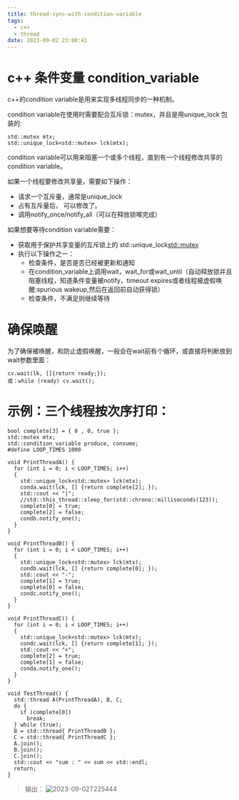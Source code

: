 ```yaml
---
title: thread-sync-with-condition-variable
tags:
  - c++
  - thread
date: 2023-09-02 23:00:41
---
```



# c++ 条件变量 condition_variable
c++的condition variable是用来实现多线程同步的一种机制。

condition variable在使用时需要配合互斥锁：mutex，并且是用unique_lock 包装的:

```
std::mutex mtx;
std::unique_lock<std::mutex> lck(mtx);
```

condition variable可以用来阻塞一个或多个线程，直到有一个线程修改共享的condition variable。

如果一个线程要修改共享量，需要如下操作：
- 请求一个互斥量，通常是unique_lock  
- 占有互斥量后， 可以修改了。  
- 调用notify_once/notify_all（可以在释放锁喉完成）

如果想要等待condition variable需要：
- 获取用于保护共享变量的互斥锁上的 std::unique_lock<std::mutex>  
- 执行以下操作之一：
  - 检查条件，是否是否已经被更新和通知   
  - 在condition_variable上调用wait，wait_for或wait_until（自动释放锁并且阻塞线程，知道条件变量被notify，timeout expires或者线程被虚假唤醒:spurious wakeup,然后在返回前自动获得锁） 
  - 检查条件，不满足则继续等待

# 确保唤醒
为了确保被唤醒，和防止虚假唤醒，一般会在wait前有个循环，或直接将判断放到wait参数里面：
```
cv.wait(lk, []{return ready;});
或：while (ready) cv.wait();
```

# 示例：三个线程按次序打印：
```
bool complete[3] = { 0 , 0, true };
std::mutex mtx;
std::condition_variable produce, consume;
#define LOOP_TIMES 1000

void PrintThreadA() {
  for (int i = 0; i < LOOP_TIMES; i++)
  {
    std::unique_lock<std::mutex> lck(mtx);
    conda.wait(lck, [] {return complete[2]; });
    std::cout << "|";
    //std::this_thread::sleep_for(std::chrono::milliseconds(123));
    complete[0] = true;
    complete[2] = false;
    condb.notify_one();
  }
}

void PrintThreadB() {
  for (int i = 0; i < LOOP_TIMES; i++)
  {
    std::unique_lock<std::mutex> lck(mtx);
    condb.wait(lck, [] {return complete[0]; });
    std::cout << "-";
    complete[1] = true;
    complete[0] = false;
    condc.notify_one();
  }
}

void PrintThreadC() {
  for (int i = 0; i < LOOP_TIMES; i++)
  {
    std::unique_lock<std::mutex> lck(mtx);
    condc.wait(lck, [] {return complete[1]; });
    std::cout << "<";
    complete[2] = true;
    complete[1] = false;
    conda.notify_one();
  }
}

void TestThread() {
  std::thread A(PrintThreadA), B, C;
  do {
    if (complete[0])
      break;
  } while (true);
  B = std::thread{ PrintThreadB };
  C = std::thread{ PrintThreadC };
  A.join();
  B.join();
  C.join();
  std::cout << "sum : " << sum << std::endl;
  return;
}
```

> 输出：
![2023-09-02T225444](2023-09-02T225444.png)
